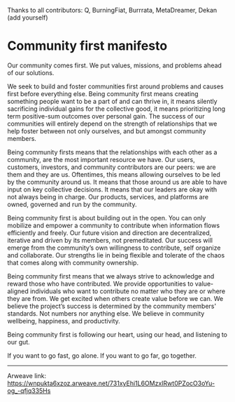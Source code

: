 Thanks to all contributors: Q, BurningFiat, Burrrata, MetaDreamer, Dekan (add yourself)

# Community first manifesto

Our community comes first. We put values, missions, and problems ahead of our solutions.

We seek to build and foster communities first around problems and causes first before everything else. Being community first means creating something people want to be a part of and can thrive in, it means silently sacrificing individual gains for the collective good, it means prioritizing long term positive-sum outcomes over personal gain. The success of our communities will entirely depend on the strength of relationships that we help foster between not only ourselves, and but amongst community members.

Being community firsts means that the relationships with each other as a community, are the most important resource we have. Our users, customers, investors, and community contributors are our peers: we are them and they are us. Oftentimes, this means allowing ourselves to be led by the community around us. It means that those around us are able to have input on key collective decisions. It means that our leaders are okay with not always being in charge. Our products, services, and platforms are owned, governed and run by the community.

Being community first is about building out in the open. You can only mobilize and empower a community to contribute when information flows efficiently and freely. Our future vision and direction are decentralized, iterative and driven by its members, not premeditated. Our success will emerge from the community’s own willingness to contribute, self organize and collaborate. Our strengths lie in being flexible and tolerate of the chaos that comes along with community ownership.

Being community first means that we always strive to acknowledge and reward those who have contributed. We provide opportunities to value-aligned individuals who want to contribute no matter who they are or where they are from. We get excited when others create value before we can. We believe the project’s success is determined by the community members' standards. Not numbers nor anything else. We believe in community wellbeing, happiness, and productivity.

Being community first is following our heart, using our head, and listening to our gut.

If you want to go fast, go alone. If you want to go far, go together.

---

Arweave link: https://wnpukta6xzoz.arweave.net/731xyEhi1L6OMzxIRwt0PZocO3oYu-og_-qfjq335Hs
